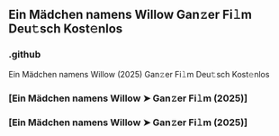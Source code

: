 ## Ein Mädchen namens Willow Gan𝚣er Fi𝚕m Deu𝚝sch Kost𝚎nlos

### .github

Ein Mädchen namens Willow (2025) Gan𝚣er Fi𝚕m Deu𝚝sch Kost𝚎nlos

### [Ein Mädchen namens Willow ➤ Gan𝚣er Fi𝚕m (2025)]
### [Ein Mädchen namens Willow ➤ Gan𝚣er Fi𝚕m (2025)]
